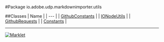 #Package io.adobe.udp.markdownimporter.utils

##Classes
| Name |
| --- |
| [GithubConstants](GithubConstants.md) |
| [IONodeUtils](IONodeUtils.md) |
| [GithubRequests](GithubRequests.md) |
| [Constants](Constants.md) |

---

[![Marklet](https://img.shields.io/badge/Generated%20by-Marklet-green.svg)](https://github.com/Faylixe/marklet)